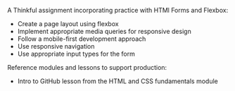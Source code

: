 A Thinkful assignment incorporating practice with HTMl Forms and Flexbox:

- Create a page layout using flexbox
- Implement appropriate media queries for responsive design
- Follow a mobile-first development approach
- Use responsive navigation
- Use appropriate input types for the form

Reference modules and lessons to support production:
- Intro to GitHub lesson from the HTML and CSS fundamentals module
